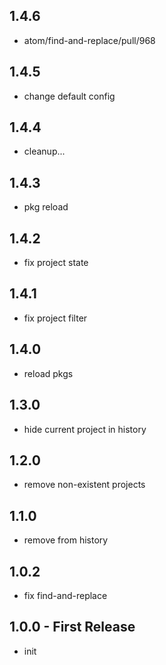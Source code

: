 ## 1.4.6
* atom/find-and-replace/pull/968

## 1.4.5
* change default config

## 1.4.4
* cleanup...

## 1.4.3
* pkg reload

## 1.4.2
* fix project state

## 1.4.1
* fix project filter

## 1.4.0
* reload pkgs

## 1.3.0
* hide current project in history

## 1.2.0
* remove non-existent projects

## 1.1.0
* remove from history

## 1.0.2
* fix find-and-replace

## 1.0.0 - First Release
* init
